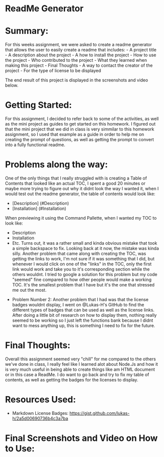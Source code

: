 # ReadMe Generator 

# Summary: 
For this weeks assignment, we were asked to create a readme generator that allows the user to easily create a readme that includes:
    - A project title
    - A description about the project
    - A how to install the project
    - How to use the project
    - Who contributed to the project
    - What they learned when making this project
    - Final Thoughts
    - A way to contact the creator of the project
    - For the type of license to be displayed

The end result of this project is displayed in the screenshots and video below.

# Getting Started: 
For this assignment, I decided to refer back to some of the activities, as well as the mini project as guides to get started on this homework. I figured out that the mini project that we did in class is very simmilar to this homework assignment, so I used that example as a guide in order to help me on creating the prompt of questions, as well as getting the prompt to convert into a fully functional readme. 

# Problems along the way:
One of the only things that I really struggled with is creating a Table of Contents that looked like an actual TOC, I spent a good 20 minutes or maybe more trying to figure out why it didnt look the way I wanted it, when I would test out the readme generator, the table of contents would look like:

* [Description] (#Description)
* [Installation] (#Installation)

When previewing it using the Command Pallette, when I wanted my TOC to look like: 

* Description
* Installation
* Etc.
Turns out, it was a rather small and kinda obvious mistake that took a simple backspace to fix. Looking back at it now, the mistake was kinda silly. Another problem that came along with creating the TOC, was getting the links to work, I'm not sure if it was something that I did, but whenever I would click on one of the "links" in the TOC, only the first link would work and take you to it's corresponding section while the others wouldnt. I tried to google a solution for this problem but my code "seemed" fine compared to how other people would make a working TOC. It's the smallest problem that I have but it's the one that stressed me out the most.

- Problem Number 2:
Another problem that I had was that the license badges wouldnt display, I went on @Lukas-H's GitHub to find the different types of badges that can be used as well as the license links. After doing a little bit of research on how to display them, nothing really seemed to be working so I just left the functions bank because I didnt want to mess anything up, this is something I need to fix for the future. 



# Final Thoughts:
Overall this assignment seemed very "chill" for me compared to the others we've done in class, I really feel like I learned alot about Node.Js and how it is very much useful in being able to create things like am HTML document or in this case a ReadMe.
I do want to go back and try to fix my table of contents, as well as getting the badges for the licenses to display. 



# Resources Used:

* Markdown License Badges: https://gist.github.com/lukas-h/2a5d00690736b4c3a7ba


# Final Screenshots and Video on How to Use: 
